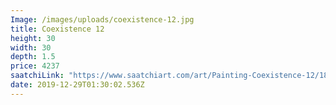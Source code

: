 ```yaml
---
Image: /images/uploads/coexistence-12.jpg
title: Coexistence 12
height: 30
width: 30
depth: 1.5
price: 4237
saatchiLink: "https://www.saatchiart.com/art/Painting-Coexistence-12/189576/4315957/view"
date: 2019-12-29T01:30:02.536Z
---
```

